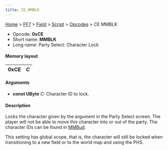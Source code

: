 ```yaml
---
title: CE_MMBLK
---
```


[Home](../../../../index.md) > [FF7](../../../../FF7.md) > [Field](../../../Field.md) > [Script](../../Script.md) > [Opcodes](../Opcodes.md) > CE MMBLK

-   Opcode: **0xCE**
-   Short name: **MMBLK**
-   Long name: Party Select: Character Lock

#### Memory layout

| 0xCE | *C* |
|------|-----|

#### Arguments

-   **const UByte** *C*: Character ID to lock.

#### Description

Locks the character given by the argument in the Party Select screen. The player will not be able to move this character into or out of the party. The character IDs can be found in [MMBud](CD_MMBud.md).

This setting has global scope, that is, the character will still be locked when transitioning to a new field or to the world map and using the PHS.
